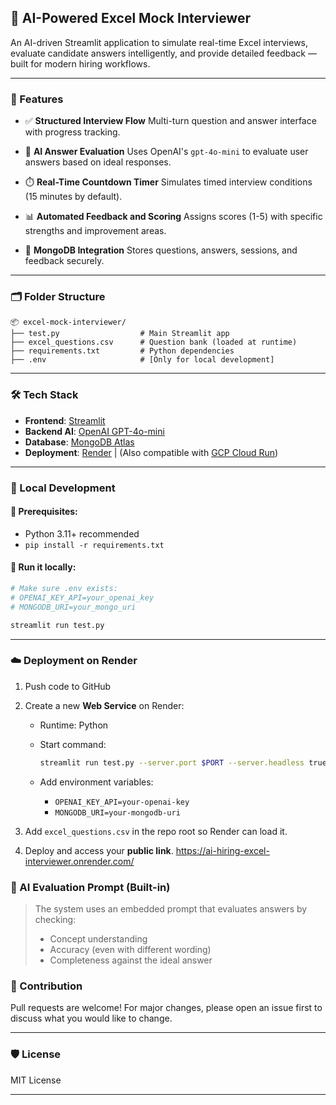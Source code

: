 ## 🚀 AI-Powered Excel Mock Interviewer

An AI-driven Streamlit application to simulate real-time Excel interviews, evaluate candidate answers intelligently, and provide detailed feedback — built for modern hiring workflows.

---

### 📌 Features

* ✅ **Structured Interview Flow**
  Multi-turn question and answer interface with progress tracking.

* 🧠 **AI Answer Evaluation**
  Uses OpenAI's `gpt-4o-mini` to evaluate user answers based on ideal responses.

* ⏱️ **Real-Time Countdown Timer**
  Simulates timed interview conditions (15 minutes by default).

* 📊 **Automated Feedback and Scoring**
  Assigns scores (1-5) with specific strengths and improvement areas.

* 📁 **MongoDB Integration**
  Stores questions, answers, sessions, and feedback securely.

---

### 🗂️ Folder Structure

```
📦 excel-mock-interviewer/
├── test.py                  # Main Streamlit app
├── excel_questions.csv      # Question bank (loaded at runtime)
├── requirements.txt         # Python dependencies
├── .env                     # [Only for local development]
```

---

### 🛠️ Tech Stack

* **Frontend**: [Streamlit](https://streamlit.io/)
* **Backend AI**: [OpenAI GPT-4o-mini](https://openai.com/)
* **Database**: [MongoDB Atlas](https://www.mongodb.com/cloud/atlas)
* **Deployment**: [Render](https://render.com/) | (Also compatible with [GCP Cloud Run](https://cloud.google.com/run))

---

### 🧪 Local Development

#### 🔧 Prerequisites:

* Python 3.11+ recommended
* `pip install -r requirements.txt`

#### 🏃 Run it locally:

```bash
# Make sure .env exists:
# OPENAI_KEY_API=your_openai_key
# MONGODB_URI=your_mongo_uri

streamlit run test.py
```

---

### ☁️ Deployment on Render

1. Push code to GitHub
2. Create a new **Web Service** on Render:

   * Runtime: Python
   * Start command:

     ```bash
     streamlit run test.py --server.port $PORT --server.headless true
     ```
   * Add environment variables:

     * `OPENAI_KEY_API=your-openai-key`
     * `MONGODB_URI=your-mongodb-uri`
3. Add `excel_questions.csv` in the repo root so Render can load it.
4. Deploy and access your **public link**.
   https://ai-hiring-excel-interviewer.onrender.com/

### 🧠 AI Evaluation Prompt (Built-in)

> The system uses an embedded prompt that evaluates answers by checking:
>
> * Concept understanding
> * Accuracy (even with different wording)
> * Completeness against the ideal answer


### 🤝 Contribution

Pull requests are welcome! For major changes, please open an issue first to discuss what you would like to change.

---

### 🛡️ License

MIT License

---


